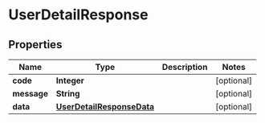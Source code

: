 

# UserDetailResponse

## Properties

Name | Type | Description | Notes
------------ | ------------- | ------------- | -------------
**code** | **Integer** |  |  [optional]
**message** | **String** |  |  [optional]
**data** | [**UserDetailResponseData**](UserDetailResponseData.md) |  |  [optional]



